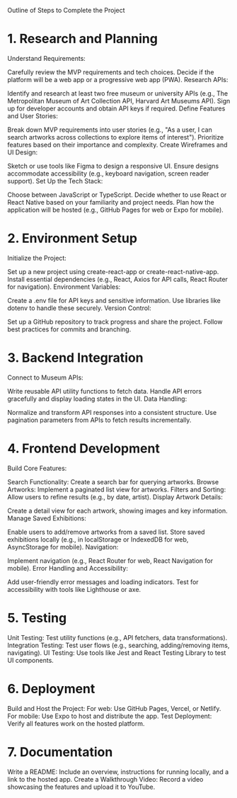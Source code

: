 Outline of Steps to Complete the Project

# 1. Research and Planning
Understand Requirements:

Carefully review the MVP requirements and tech choices.
Decide if the platform will be a web app or a progressive web app (PWA).
Research APIs:

Identify and research at least two free museum or university APIs (e.g., The Metropolitan Museum of Art Collection API, Harvard Art Museums API).
Sign up for developer accounts and obtain API keys if required.
Define Features and User Stories:

Break down MVP requirements into user stories (e.g., "As a user, I can search artworks across collections to explore items of interest").
Prioritize features based on their importance and complexity.
Create Wireframes and UI Design:

Sketch or use tools like Figma to design a responsive UI.
Ensure designs accommodate accessibility (e.g., keyboard navigation, screen reader support).
Set Up the Tech Stack:

Choose between JavaScript or TypeScript.
Decide whether to use React or React Native based on your familiarity and project needs.
Plan how the application will be hosted (e.g., GitHub Pages for web or Expo for mobile).


# 2. Environment Setup
Initialize the Project:

Set up a new project using create-react-app or create-react-native-app.
Install essential dependencies (e.g., React, Axios for API calls, React Router for navigation).
Environment Variables:

Create a .env file for API keys and sensitive information.
Use libraries like dotenv to handle these securely.
Version Control:

Set up a GitHub repository to track progress and share the project.
Follow best practices for commits and branching.


# 3. Backend Integration
Connect to Museum APIs:

Write reusable API utility functions to fetch data.
Handle API errors gracefully and display loading states in the UI.
Data Handling:

Normalize and transform API responses into a consistent structure.
Use pagination parameters from APIs to fetch results incrementally.


# 4. Frontend Development
Build Core Features:

Search Functionality: Create a search bar for querying artworks.
Browse Artworks: Implement a paginated list view for artworks.
Filters and Sorting: Allow users to refine results (e.g., by date, artist).
Display Artwork Details:

Create a detail view for each artwork, showing images and key information.
Manage Saved Exhibitions:

Enable users to add/remove artworks from a saved list.
Store saved exhibitions locally (e.g., in localStorage or IndexedDB for web, AsyncStorage for mobile).
Navigation:

Implement navigation (e.g., React Router for web, React Navigation for mobile).
Error Handling and Accessibility:

Add user-friendly error messages and loading indicators.
Test for accessibility with tools like Lighthouse or axe.


# 5. Testing
Unit Testing:
Test utility functions (e.g., API fetchers, data transformations).
Integration Testing:
Test user flows (e.g., searching, adding/removing items, navigating).
UI Testing:
Use tools like Jest and React Testing Library to test UI components.


# 6. Deployment
Build and Host the Project:
For web: Use GitHub Pages, Vercel, or Netlify.
For mobile: Use Expo to host and distribute the app.
Test Deployment:
Verify all features work on the hosted platform.


# 7. Documentation
Write a README:
Include an overview, instructions for running locally, and a link to the hosted app.
Create a Walkthrough Video:
Record a video showcasing the features and upload it to YouTube.
